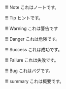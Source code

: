 !!! Note
    これはノートです。

!!! Tip
    ヒントです。

!!! Warning
    これは警告です

!!! Danger
    これは危険です。

!!! Success
    これは成功です。

!!! Failure
    これは失敗です。

!!! Bug
    これはバグです。

!!! summary
    これは概要です。
